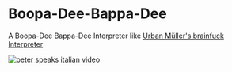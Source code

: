 # Boopa-Dee-Bappa-Dee
A Boopa-Dee Bappa-Dee Interpreter like [Urban Müller's brainfuck Interpreter](https://de.wikipedia.org/wiki/Brainfuck)

[![peter speaks italian video](https://img.youtube.com/vi/aS38wY1Fm34/0.jpg)](https://www.youtube.com/watch?v=aS38wY1Fm34)
